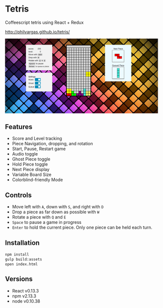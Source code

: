 # Tetris
Coffeescript tetris using React + Redux

http://philvargas.github.io/tetris/

![PAV Tetris](https://raw.githubusercontent.com/PhilVargas/tetris/master/public/assets/images/PAV%20Tetris.png)

## Features
- Score and Level tracking
- Piece Navigation, dropping, and rotation
- Start, Pause, Restart game
- Audio toggle
- Ghost Piece toggle
- Hold Piece toggle
- Next Piece display
- Variable Board Size
- Colorblind-friendly Mode

## Controls
- Move left with `A`, down with `S`, and right with `D`
- Drop a piece as far down as possible with `W`
- Rotate a piece with `Q` and `E`
- `Space` to pause a game in progress
- `Enter` to hold the current piece. Only one piece can be held each turn.


## Installation
```
npm install
gulp build:assets
open index.html
```

## Versions

 - React v0.13.3
 - npm v2.13.3
 - node v0.10.38
